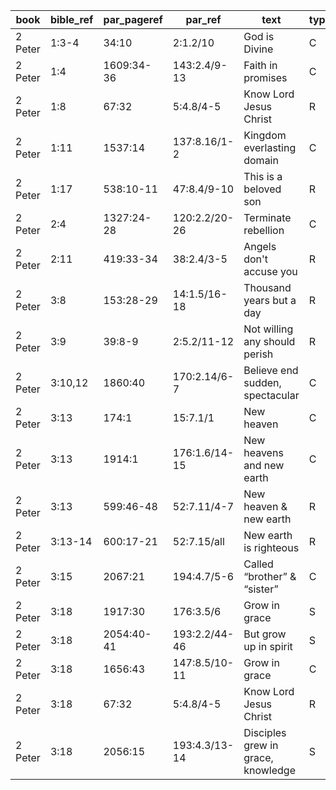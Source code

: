 <!--
https://urantia-book.org/urantiabook/bible_refs/2Peter_1.html
bible_ref = Bible Chapter:Vers
par_pageref = UB 1st English Edition Page:Line
par_ref = UB Paper:Sec:Ppgh
type = See _readme
-->

| book    | bible_ref | par_pageref | par_ref       | text                               | type |
| ------- | --------- | ----------- | ------------- | ---------------------------------- | ---- |
| 2 Peter | 1:3-4     | 34:10       | 2:1.2/10      | God is Divine                      | C    |
| 2 Peter | 1:4       | 1609:34-36  | 143:2.4/9-13  | Faith in promises                  | C    |
| 2 Peter | 1:8       | 67:32       | 5:4.8/4-5     | Know Lord Jesus Christ             | R    |
| 2 Peter | 1:11      | 1537:14     | 137:8.16/1-2  | Kingdom everlasting domain         | C    |
| 2 Peter | 1:17      | 538:10-11   | 47:8.4/9-10   | This is a beloved son              | R    |
| 2 Peter | 2:4       | 1327:24-28  | 120:2.2/20-26 | Terminate rebellion                | C    |
| 2 Peter | 2:11      | 419:33-34   | 38:2.4/3-5    | Angels don't accuse you            | R    |
| 2 Peter | 3:8       | 153:28-29   | 14:1.5/16-18  | Thousand years but a day           | R    |
| 2 Peter | 3:9       | 39:8-9      | 2:5.2/11-12   | Not willing any should perish      | R    |
| 2 Peter | 3:10,12   | 1860:40     | 170:2.14/6-7  | Believe end sudden, spectacular    | C    |
| 2 Peter | 3:13      | 174:1       | 15:7.1/1      | New heaven                         | C    |
| 2 Peter | 3:13      | 1914:1      | 176:1.6/14-15 | New heavens and new earth          | C    |
| 2 Peter | 3:13      | 599:46-48   | 52:7.11/4-7   | New heaven & new earth             | R    |
| 2 Peter | 3:13-14   | 600:17-21   | 52:7.15/all   | New earth is righteous             | R    |
| 2 Peter | 3:15      | 2067:21     | 194:4.7/5-6   | Called “brother” & “sister”        | C    |
| 2 Peter | 3:18      | 1917:30     | 176:3.5/6     | Grow in grace                      | S    |
| 2 Peter | 3:18      | 2054:40-41  | 193:2.2/44-46 | But grow up in spirit              | S    |
| 2 Peter | 3:18      | 1656:43     | 147:8.5/10-11 | Grow in grace                      | C    |
| 2 Peter | 3:18      | 67:32       | 5:4.8/4-5     | Know Lord Jesus Christ             | R    |
| 2 Peter | 3:18      | 2056:15     | 193:4.3/13-14 | Disciples grew in grace, knowledge | S    |
